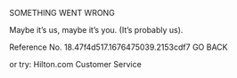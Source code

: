 SOMETHING WENT WRONG

Maybe it’s us, maybe it’s you.
(It’s probably us).

Reference No. 18.47f4d517.1676475039.2153cdf7
GO BACK

or try:
Hilton.com Customer Service